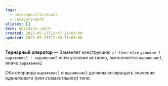 ```yaml
---
tags:
  - note/specific/exact
  - category/work
aliases: []
deck: obsidian::work
created: 2025-05-23T12:47:21+03:00
updated: 2025-05-23T12:50:35+03:00
---
```


**Тернарный оператор**
—
Заменяет конcтрукцию `if-then-else`
`условие ? выражение1 : выражение2`
если условие истинно, выполняется `выражение1`, иначе `выражение2`

Оба операнда `выражение1` и `выражение2` должны возвращать значение *одинакового (или совместимого) типа*.
